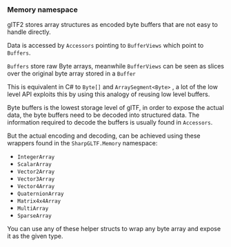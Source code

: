﻿### Memory namespace
 
glTF2 stores array structures as encoded byte buffers that are not easy to handle directly.

Data is accessed by `Accessors` pointing to `BufferViews` which point to `Buffers`.

`Buffers` store raw Byte arrays, meanwhile `BufferViews` can be seen as slices over the
original byte array stored in a `Buffer`

This is equivalent in C# to `Byte[]` and `ArraySegment<Byte>` , a lot of the low level
API exploits this by using this analogy of reusing low level buffers.

Byte buffers is the lowest storage level of glTF, in order to expose the actual data, the
byte buffers need to be decoded into structured data. The information required to decode
the buffers is usually found in `Accessors`.

But the actual encoding and decoding, can be achieved using these wrappers found in the
`SharpGLTF.Memory` namespace:

- `IntegerArray`
- `ScalarArray`
- `Vector2Array`
- `Vector3Array`
- `Vector4Array`
- `QuaternionArray`
- `Matrix4x4Array`
- `MultiArray`
- `SparseArray`

You can use any of these helper structs to wrap any byte array and expose it as the given type.